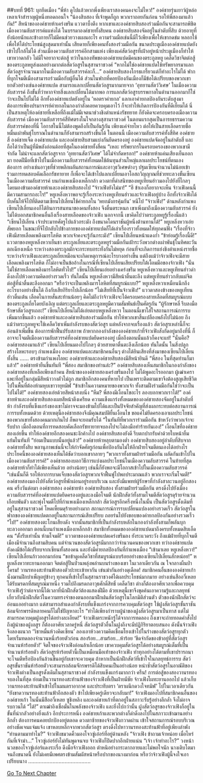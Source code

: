 ##บทที่ 961: บุกยึดเมือง
“พี่ห้า ดูไปแล้วหากพึ่งเพียงเราสองคนคงจะไม่ไหว!”
องค์ชายรุ่นเยาว์ผู้หล่อเหลาเจ้าสำราญผู้หนึ่งทอดถอนใจ
“น้องสิบสอง ที่เจ้าพูดก็ถูก พวกเราถอยกันก่อน รอให้พี่สองมาแล้วกัน!”
สีหน้าขององค์ชายห้าเคร่งขรึม แววตาบึ้งตึง
หากเขาและองค์ชายสิบสองร่วมมือกันจะสามารถพิชิตเมืองความลับสวรรค์แแห่งได้
ในบรรดาองค์ชายทั้งสิบคน องค์ชายสิบสองจัดอยู่ในลำดับที่สิบ ด้วยอายุที่ยังน้อยนักและข้างกายก็ไม่มีคนช่วยวางแผนอะไร ความร่วมมือเช่นนี้มีไว้เพียงเพื่อให้เขากดข่ม หลอกใช้ เพื่อให้ได้ประโยชน์สูงสุดมาเท่านั้น
เสียดายก็เพียงคนทั้งสองร่วมมือกัน ขนาดประตูเมืององค์ชายแปดยังเข้าไปใกล้ไม่ได้
ส่วนเมืองความลับสวรรค์อีกสามแห่ง เพียงแค่สัตว์อสูรที่เฝ้าอยู่หน้าประตูเมืองก็ทำให้เขาหวาดกลัว ไม่มีใจอยากจะต่อสู้
ทว่าในกองทัพขององค์ชายแปดมีคนของตระกูลหยู เคล็ดวิชาจิตต่อสู้ของตระกูลหยูส่งผลอย่างมากต่อสัตว์อสูรในสุสานราชวงศ์
“หากไม่ใช่องค์ชายแปดใช้ทรัพยากรมาแลกสัตว์อสูรจำนวนมากในเมืองความลับสวรรค์ละก็…”
องค์ชายสิบสองโกรธเกรี้ยวแต่ก็ทำอะไรไม่ได้
ฟากที่บุกโจมตีเมืองสามารถร่วมมือกับผู้อื่นได้
ส่วนในฟากที่คอยป้องกันเมืองก็มีข้อได้เปรียบของพวกเขา
ยกตัวอย่างเช่นองค์ชายแปด สามารถแลกเปลี่ยนสัตว์อสูรมากมายจาก ‘อุทยานสัตว์วิเศษ’ ในเมืองความลับสวรรค์ ถึงขั้นที่ว่าหากจ่ายสิ่งแลกเปลี่ยนได้มากพอ การแลกสัตว์อสูรบรรพกาลในตำนานออกมาก็ใช่ว่าจะเป็นไปไม่ได้
อีกทั้งองค์ชายแปดยังอยู่ใน ’หอตราค่ายกล’ แลกเอาค่ายกลป้องกันระดับสูงมา ต้องการเพียงปรมาจารย์ค่ายกลในกองกำลังคอยควบคุมเอาไว้ ก็จะทำให้เกิดการป้องกันที่ดีเยี่ยมได้
นี่เป็นสาเหตุให้องค์ชายที่เหลือที่ถึงแม้ไม่มีเจตนาช่วงชิงตำแหน่งรัชทยาท ก็ยังคิดจะครอบครองเมืองความลับสวรรค์
เมืองความลับสวรรค์สี่ทิศตรงในใจกลางสุสานราชวงศ์ ในตอนแรกสุดเป็นอารยธรรมความลับสวรรค์ของที่นี่
โอกาสในนี้ไม่ต้องพูดถึงก็เป็นอันรู้กัน เพียงแค่จ่ายไหว ต่อให้เป็นสายเลือดรายชื่อหมื่นเผ่าพันธุ์โบราณในตำนานก็ยังสามารถสร้างขึ้นได้
ในตอนนี้ เมืองความลับสวรรค์ทั้งสี่ทิศ องค์ชายสี่ องค์ชายเจ็ด องค์ชายแปด และองค์ชายสิบสามแบ่งกันยึดครองอยู่
องค์ชายแปดจัดอยู่ในลำดับสี่ และถือได้ว่าเป็นผู้ที่มีพลังอ่อนด้อยที่สุดในองค์ชายทั้งสี่คน
“เหอะ ทรัพยากรในครอบครองของพวกเขามีจำกัด ไม่น่าจะแลกสัตว์อสูรจาก ‘อุทยานสัตว์วิเศษ’ ได้ไม่จำกัดหรอก!”
องค์ชายห้าแค่นเสียงเย็นออกมา
ยอดฝีมือที่เข้าไปในเมืองความลับสวรรค์ทั้งหมดใช้ต้นทุนส่วนใหญ่แลกผลประโยชน์ที่ตนเองต้องการ อย่างเช่นอาวุธที่ช่วยพลิกผลันสถานการณ์และอาวุธวิเศษต่างๆ
ปฐมเซียนจำนวนไม่น้อยเข้าร่วมการทดสอบคัดเลือกรัชทายาท ก็เพื่อจะได้เข้าไปแลกเปลี่ยนเอาโอสถวิญญาณที่ช่วยทะลวงขั้นเซียนในเมืองความลับสวรรค์
บนกำแพงเมืองเหล็กกล้า ดวงตาที่ดำสนิทของหยูเทียนฮ่าวมองไปยังที่ไกลๆ โดยมองข้ามองค์ชายห้าและองค์ชายสิบสองไป “จ้าวเฟิงยังไม่มา!”
“ฮึ ข้าเองก็อยากจะเห็น จ้าวเฟิงคนนี้มีความสามารถอะไร!”
หยูเหลิ่งหวาพอจะรู้เรื่องระหว่างหยูเทียนฮ่าวและจ้าวเฟิงอยู่บ้าง
อีกทั้งจ้าวเฟิงได้บีบคั้นให้จีไป๋ที่ติดตามเซียนไป่เลี่ยนใช้ค่ายกลใน ‘หยกมังกรคุ้มกัน’ หนีไป
“จ้าวเฟิง!”
ด้านหลังกำแพง เซียนไป่เลี่ยนเองก็ได้ยินการสนทนาของคนทั้งสอง จึงตื่นตระหนก
เขาเพิ่งมาถึงเมืองความลับสวรรค์ ยังไม่ได้บอกสมาชิกคนอื่นถึงเรื่องสายเลือดของจ้าวเฟิง
นอกจากนี้ เขาคิดไปว่าตระกูลหยูรู้เรื่องนี้แล้ว
“เซียนไป่เลี่ยน เจ้าประมาทศัตรูไปแล้วกระมัง ถึงขนาดโดนราชันผู้หนึ่งต้านทานได้!”
หยูเหลิ่งหวาเอ่ยสัพยอก ในขณะที่จีไป๋กลับไปข้างกายขององค์ชายแปดก็ได้เล่าเรื่องราวทั้งหมดให้ทุกคนฟัง
“เรื่องที่จ้าวเฟิงมีสายเลือดเพลิงมารโลหิต พวกเจ้าคงจะรู้กันกระมัง!”
เซียนไป่เลี่ยนหน้าแดงก่ำ
“ข้าย่อมรู้เรื่องนี้ดี!”
แววตาของหยูเหลิ่งหวาเย็นชา ตระกูลเถี่ยและตระกูลหยูร่วมมือกันเฝ้าระวังพวกต่างเผ่าพันธุ์ในทิศตะวันตกเฉียงเหนือ ระหว่างสองตระกูลมักจะกระทบกระทั่งกันไม่หยุด
ก่อนที่จะเกิดการแย่งชิงตำแหน่งรายชื่อ ระหว่างจ้าวเฟิงและตระกูลเถี่ยเหมือนจะเกิดเหตุการณ์อะไรบางอย่างขึ้น
แต่ถึงแม้ว่าจ้าวเฟิงจะมีสายเลือดเพลิงมารโลหิต ก็ไม่อาจเป็นข้ออ้างในกรณีที่เซียนไป่เลี่ยนเสียเปรียบใต้เงื้อมมือของจ้าวเฟิง
“นั่นไม่ใช่สายเลือดเพลิงมารโลหิตทั่วไป!”
เซียนไป่เลี่ยนเอ่ยอย่างเคร่งขรึม
หยูเหลิ่งหวาและหยูเทียนฮ่าวดำดิ่งลงไปห้วงความคิดอย่างรวดเร็ว
ทันใดนั้น หยูเหลิ่งหวามีสีหน้าตื่นตะลึง แต่หยูเทียนฮ่าวกลับแผ่จิตต่อสู้ที่น่าตื่นตะลึงออกมา
“หรือว่าจะเป็นเพลิงมารโลหิตที่สมบูรณ์แบบ?”
หยูเหลิ่งหวาเหมือนนึกถึงอะไรบางอย่างขึ้นได้ ถึงกับเสียกิริยาไปเล็กน้อย
“ไม่เสียทีที่เป็นจ้าวเฟิง!”
แววตาสองข้างของหยูเทียนฮ่าวตื่นเต้น เลือดในกายสั่นสะท้านน้อยๆ
คิดไม่ถึงว่าจ้าวเฟิงจะได้ครอบครองสายเลือดที่สมบูรณ์แบบของตระกูลเถี่ยโดยบังเอิญ แต่ตระกูลเถี่ยและตระกูลหยูมีความสัมพันธ์เป็นศัตรูกัน
“ผู้รักษาหลี่ รีบลงมือรักษาสัตว์อสูรเถอะ!”
เซียนไป่เลี่ยนไม่ได้เอ่ยตอบหยูเหลิ่งหวา
ในตอนนี้เขาใส่ใจสถานการณ์การรบเพิ่มมากขึ้นแล้ว
องค์ชายห้าและองค์ชายสิบสองร่วมมือกัน ทำให้พวกเขาสิ้นเปลืองพลังไปไม่น้อย
ถึงแม้ว่าตระกูลหยูจะใช้เคล็ดวิชาเพิ่มกำลังรบของสัตว์อสูร แต่หลังจากจบเรื่องแล้ว สัตว์อสูรเหล่านี้ก็จะอ่อนล้าเพิ่มขึ้น ต้องการพักฟื้นปรับสภาพ
ถ้าหากกองกำลังขององค์ชายเก้าที่จ้าวเฟิงสังกัดอยู่มาถึงที่นี่ ก็อาจจะโจมตีเมืองความลับสวรรค์ที่องค์ชายแปดยึดครองอยู่ เมื่อถึงตอนนั้นแล้วก็คงจะแย่!
“นั่นคือ? องค์ชายสองมาแล้ว!”
เซียนไป่เลี่ยนมองไปไกลๆ ด้วยสายตาตื่นตะลึงเล็กน้อย
ทันใดนั้น ในสิ่งปลูกสร้างโลหะรอบๆ กำแพงเมือง องค์ชายแปดและสมาชิกคนอื่นๆ ต่างได้ยินเสียงที่ส่งมาของเซียนไป่เลี่ยนทั้งสิ้น
……
ตรงข้ามกำแพงโลหะ องค์ชายห้าและองค์ชายสิบสองมีสีหน้ายินดี
“พี่สอง ในที่สุดท่านก็มาแล้ว!”
องค์ชายห้ายืนขึ้นทันที
“พี่สอง สมาชิกของท่านล่ะ?”
องค์ชายสิบสองเห็นสมาชิกในกองกำลังขององค์ชายสองที่เหลือเพียงเก้าคน
สีหน้าขององค์ชายสองเคร่งขรึมลงไป ไม่ได้พูดอะไรออกมา ผู้เฒ่าเคราแพะที่อยู่ในกลุ่มมีสีหน้าวางตัวไม่ถูก
สมาชิกอีกสองคนที่หายไป เป็นเพราะติดตามเขาจึงต้องสูญเสียชีวิตไปในพื้นที่ต้องห้ามหุบเขาวายุทมิฬ
“ข้าเข้าในความหมายของพวกเจ้า ทั้งสามฝั่งร่วมมือกันใช่ว่าจะเป็นไปไม่ได้!”
องค์ชายสองเอ่ยด้วยสีหน้าสงบนิ่ง
“หืม? พี่สองมีเงื่อนไขอะไร ลองบอกพวกเราได้!”
องค์ชายห้าและองค์ชายสิบสองเผยสีหน้าตึงเครียด
ความแข็งแกร่งทั้งหมดขององค์ชายสองจัดอยู่ในลำดับที่ห้า กำลังรบที่แข็งแกร่งของเขาไม่อาจจะมองข้ามไปได้และเป็นปัจจัยสำคัญที่ส่งผลกระทบต่อสถานการณ์การรบทั้งหมดด้วย
ด้วยเหตุนี้องค์ชายสองจึงมีคุณสมบัติยื่นเงื่อนไข
ขอแค่ไม่ยึดครองเอาผลประโยชน์ของพวกเขาทั้งสองคนมากเกินไป ก็พอจะยอมรับได้
“ในทันทีที่พวกเราร่วมมือกัน ข้าหวังว่าพวกเจ้าจะรับปาก เมื่อถึงตอนที่การทดสอบคัดเลือกรัชทายาทจบลงไปจะไม่ลงมือทำร้ายกันเอง!”
เงื่อนไขที่องค์ชายสองเอ่ยขึ้น ทำให้องค์ชายอีกสองคนชะงักค้างไป
องค์ชายสิบสองยังดี รีบตกปากรับคำด้วยใบหน้ายิ้มแย้มในทันที “ย่อมเป็นแบบนั้นอยู่แล้ว!”
องค์ชายห้าหลุบตามองต่ำ องค์ชายสิบสองอยู่ลำดับที่สิบจากองค์ชายทั้งสิบ พลานุภาพเช่นนี้จะให้กำจัดศัตรูก่อนเพื่อป้องกันไม่ให้อีกฝ่ายโจมตีตนเองได้อย่างไร
ประโยคนี้ขององค์ชายสองเห็นได้ชัดว่าบอกเขากลายๆ
“พวกเราทั้งสามฝ่ายร่วมมือกัน ผลัดกันเข้าไปในเมืองความลับสวรรค์!”
องค์ชายสองบอกวิธีการแบ่งผลประโยชน์ในเมืองความลับสวรรค์
ในท้ายที่สุดองค์ชายห้าก็ทำได้เพียงเห็นด้วย
อย่างน้อยๆ เช่นนี้ก็ยังพอจะมีโอกาสเข้าไปในเมืองความลับสวรรค์
“เช่นนั้นก็ดี รอให้อาการบาดเจ็บของสัตว์อสูรพวกเจ้าฟื้นฟูไปพอประมาณแล้ว พวกเราจะเริ่มโจมตี!”
องค์ชายสองมองไปยังสัตว์อสูรที่พักผ่อนอยู่รอบบริเวณ และยังมีแพทย์ผู้รักษาที่กำลังสาละวนอยู่อีกสองคน
ครึ่งวันต่อมา
องค์ชายสอง องค์ชายห้า องค์ชายสิบสอง ทั้งสามฝ่ายร่วมมือกัน ตรงดิ่งไปยังเมืองความลับสวรรค์ที่องค์ชายแปดยึดครองอยู่และลงมือโจมตี
นักฝึกสัตว์ทั้งสามโจมตีสัตว์อสูรดุร้ายจำนวนเกือบพันตัว และพุ่งโจมตีไปที่กำแพงเมืองเหล็กกล้า
สัตว์อสูรอีกครึ่งหนึ่งในนั้น เป็นสัตว์อสูรดั้งเดิมที่อยู่ในสุสานราชวงศ์ โหดเหี้ยมดุร้ายอย่างมาก
สถานการณ์การรบเปลี่ยนแปลงอย่างรวดเร็ว สัตว์อสูรในฟากขององค์ชายแปดตกอยู่ในสถานการณ์เสียเปรียบ ถอยร่นไปยังขอบของค่ายกลป้องกันอย่างรวดเร็ว
“ไป!”
องค์ชายสองตะโกนเสียงดัง
จากนั้นสมาชิกที่เป็นกำลังรบหลักในกองกำลังทั้งสามก็พลันบุกทะลวงออกมา
ตอนนี้บนกำแพงเมืองเหล็กกล้า สมาชิกทั้งหมดขององค์ชายแปดมาถึงครบทั้งหมดสิบเอ็ดคน
“ตั้งรับเท่านั้น ห้ามโจมตี!”
แววตาขององค์ชายแปดเคร่งขรึมลง ยังระแวดระวัง
ถึงแม้ฝ่ายที่บุกโจมตีเมืองมีจำนวนถึงสามสิบคน แต่จำนวนของสัตว์อสูรมีมากกว่าจำนวนคนของพวกเขา
ทว่าองค์ชายแปดยังคงมีข้อได้เปรียบจากเซียนทั้งสองคน และยังมีค่ายกลป้องกันที่กำแพงเมือง
“เข้ามาเลย หยูเหลิ่งหวา!”
เซียนไป่เลี่ยนก้าวออกมาก่อน
“ขอข้าดูเคล็ดวิชาที่สมบูรณ์แบบร้อยอย่างของเซียนไป่เลี่ยนสักหน่อย!”
หยูเหลิ่งหวาทะยานออกมา จิตต่อสู้ปั่นป่วนพลุ่งพล่านบนร่างของเขา
ในเวลาเดียวกัน ณ ใจกลางผืนป่า
โครม!
วานรทองสะท้านฟ้าสองตัวปะทะเข้าหากัน เข่นฆ่ากันอย่างดุเดือด!
สมาชิกคนอื่นขององค์ชายเก้านั่งฌานฝึกบำเพ็ญอยู่ข้างๆ
ทุกคนที่เข้าไปในสุสานราชวงศ์ได้ผลประโยชน์มากมาย
อย่างเช่นสืออวี่เหลยได้รับมรดกที่สมบูรณ์มาหนึ่ง รวมไปถึงมรดกอาวุธศักดิ์สิทธิ์ เคล็ดวิชา ต่างก็ต้องอาศัยเวลาเพื่อควบคุม
จ้าวเฟิงรู้ว่าต่อจากนี้ได้เวลาที่นักฝึกสัตว์ต้องแสดงฝีมือ ด้วยเหตุนี้เขาจึงขุดค้นเอาความรู้และกลยุทธ์เกี่ยวกับนักฝึกสัตว์ในความทรงจำของตนออกมาฝึกฝนสัตว์อสูรในโลกมิติส่วนตัว
ตัวของนักฝึกสัตว์จะอ่อนแออย่างมาก แต่สามารถสำแดงกำลังรบที่แข็งแกร่งจากการควบคุมสัตว์อสูร
ใช้ฝูงสัตว์อสูรขั้นราชันล้อมจักรพรรดิหลายคนก็ไม่ใช่ปัญหาอะไร
“ทำได้เพียงกำราบผู้นำของฝูงสัตว์อสูรมาเป็นทาส แต่ไม่สามารถควบคุมฝูงอสูรได้อย่างละเอียด!”
จ้าวเฟิงตระหนักรู้ได้จากการทดลอง
ถึงเขาจะถ่ายทอดคำสั่งไปถึงผู้นำของฝูงอสูร ก็ต้องอาศัยเวลาครู่หนึ่ สัตว์อสูรตัวอื่นในฝูงถึงจะมีปฏิกิริยาตอบสนอง
ดังนั้นจ้าวเฟิงจึงลองผนวก ‘วิชาหมื่นห้วงคิดเซียน’ ลองเอาห้วงความคิดเชื่อมโยงเข้าไปในร่างของสัตว์อสูรทุกตัว
โดยเริ่มทดลองจำนวนหนึ่งร้อยตัวก่อน
สองร้อย…สามร้อย…ห้าร้อย
‘ขีดจำกัดของข้าอยู่ที่สัตว์อสูรจำนวนห้าร้อยตัว!’
จิตใจของจ้าวเฟิงอ่อนล้าเล็กน้อย
เขาควบคุมสัตว์อสูรได้อย่างสมบูรณ์เต็มที่เป็นจำนวนห้าร้อยตัว
สัตว์อสูรห้าร้อยตัวนี้เป็นเหมือนมือเท้าของจ้าวเฟิง ทำทุกอย่างได้ตามที่เขาปรารถนา จะโจมตีหรือป้องกันล้วนขึ้นอยู่กับเขาจะควบคุม
ถ้าหากเป็นนักฝึกสัตว์ที่เข้าใจในกลยุทธ์การรบ สัตว์อสูรขั้นราชันห้าร้อยตัวจะสามารถล้อมจักรพรรดิได้สิบคนเป็นอย่างน้อย
หนำซ้ำสัตว์อสูรในอาณัติของจ้าวเฟิงต่างเป็นอสูรดั้งเดิมในสุสานราชวงศ์ กำลังรบแข็งแกร่งมากกว่า
ครืน!
การต่อสู้ของสองวานรทองจบลงในที่สุด
ย่อมเป็นวานรทองสะท้านฟ้าของจ้าวเฟิงที่เป็นฝ่ายมีชัย
จ้าวเฟิงโผทะยานออกไป แล้วเก็บวานรทองสะท้านฟ้าเข้าไปในมนตราอากาศ และประทับตรา ‘ตราผนึกดวงใจทมิฬ’ ไปในเวลาเดียวกัน
“ยังขาดวานรทองสะท้านฟ้าอีกสองตัว ข้าไปเพียงครู่เดียวจะกลับมา!”
จ้าวเฟิงมองไปที่สมาชิกคนอื่นขององค์ชายเก้า ในนั้นมีสืออวี่เหลย ซูชิงหลิง และองค์ชายเก้าที่ตกอยู่ในสภาวะรับรู้อย่างลึกล้ำ จึงไม่อาจรบกวนได้
“ได้!”
ตาเฒ่าอิงเชื่อมั่นในพลังของจ้าวเฟิง และยิ่งไปกว่านั้น ฝูงสัตว์อสูรของจ้าวเฟิงก็อยู่ในขั้นที่น่ากลัวอย่างยิ่งแล้ว
อีกประการหนึ่ง องค์ชายเก้าและพวกต่างก็ดำดิ่งลงไปในสภาวะเข้าฌานอย่างลึกล้ำ ต้องการคนคอยปกป้องอยู่ตลอด
ดวงตาซ้ายของจ้าวเฟิงกวาดผ่าน เข้าใจสถานการณ์รอบบริเวณอย่างชัดเจนแจ่มแจ้ง เขาหลบหลีกจากพวกสัตว์อสูร ตรงดิ่งไปหาวานรทองสะท้านฟ้าที่อยู่เพียงลำพัง
“ท่านตามมาทำไม?”
จ้าวเฟิงขมวดคิ้วมองโจวซู่เอ๋อร์ที่อยู่ด้านหลัง
“จ้าวเฟิง ข้าถามเจ้าหน่อย เมื่อไหร่กันที่เจ้าฆ่า…”
โจวซู่เอ๋อร์ยังไม่ทันพูดจนจบ จ้าวเฟิงก็ปิดปากอีกฝ่ายแน่น
“เจ้า เจ้าทำอะไร?”
วงหน้านวลของโจวซู่เอ๋อร์แดงระเรื่อ ดึงมือจ้าวเฟิงออก ตำหนิอย่างกระดากอายและไม่พอใจนัก
นางเติบโตมาจนถึงขนาดนี้ ยังไม่เคยมีเพศตรงข้ามสัมผัสหน้าหรือปากของนางมาก่อน หรือว่าจ้าวเฟิงผู้นี้จงใจเอาเปรียบนาง
…………………………………..


[Go To Next Chapter]( ./199.md)